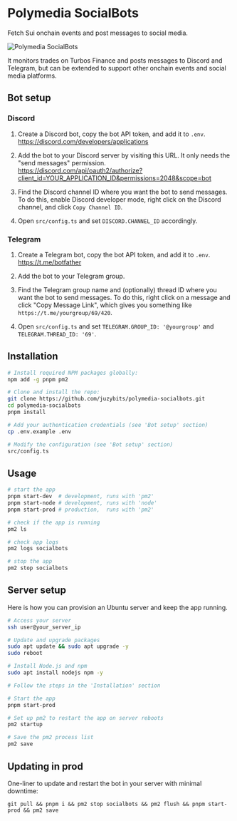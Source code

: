 # Polymedia SocialBots

Fetch Sui onchain events and post messages to social media.

![Polymedia SocialBots](https://assets.polymedia.app/img/socialbots/open-graph.webp?x=1)

It monitors trades on Turbos Finance and posts messages to Discord and Telegram, but can be extended to support other onchain events and social media platforms.

## Bot setup

### Discord

1. Create a Discord bot, copy the bot API token, and add it to `.env`.<br/>
https://discord.com/developers/applications

2. Add the bot to your Discord server by visiting this URL. It only needs the "send messages" permission.<br/>
https://discord.com/api/oauth2/authorize?client_id=YOUR_APPLICATION_ID&permissions=2048&scope=bot

3. Find the Discord channel ID where you want the bot to send messages. To do this, enable Discord developer mode, right click on the Discord channel, and click `Copy Channel ID`.

4. Open `src/config.ts` and set `DISCORD.CHANNEL_ID` accordingly.

### Telegram

1. Create a Telegram bot, copy the bot API token, and add it to `.env`.<br/>
https://t.me/botfather

2. Add the bot to your Telegram group.

3. Find the Telegram group name and (optionally) thread ID where you want the bot to send messages. To do this, right click on a message and click "Copy Message Link", which gives you something like `https://t.me/yourgroup/69/420`.

4. Open `src/config.ts` and set `TELEGRAM.GROUP_ID: '@yourgroup'` and `TELEGRAM.THREAD_ID: '69'`.

## Installation

```bash
# Install required NPM packages globally:
npm add -g pnpm pm2

# Clone and install the repo:
git clone https://github.com/juzybits/polymedia-socialbots.git
cd polymedia-socialbots
pnpm install

# Add your authentication credentials (see 'Bot setup' section)
cp .env.example .env

# Modify the configuration (see 'Bot setup' section)
src/config.ts
```

## Usage

```bash
# start the app
pnpm start-dev  # development, runs with 'pm2'
pnpm start-node # development, runs with 'node'
pnpm start-prod # production,  runs with 'pm2'

# check if the app is running
pm2 ls

# check app logs
pm2 logs socialbots

# stop the app
pm2 stop socialbots
```

## Server setup

Here is how you can provision an Ubuntu server and keep the app running.

```bash
# Access your server
ssh user@your_server_ip

# Update and upgrade packages
sudo apt update && sudo apt upgrade -y
sudo reboot

# Install Node.js and npm
sudo apt install nodejs npm -y

# Follow the steps in the 'Installation' section

# Start the app
pnpm start-prod

# Set up pm2 to restart the app on server reboots
pm2 startup

# Save the pm2 process list
pm2 save
```

## Updating in prod

One-liner to update and restart the bot in your server with minimal downtime:

```
git pull && pnpm i && pm2 stop socialbots && pm2 flush && pnpm start-prod && pm2 save
```
